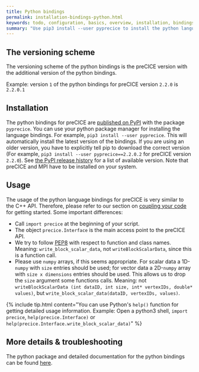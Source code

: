 ```yaml
---
title: Python bindings
permalink: installation-bindings-python.html
keywords: todo, configuration, basics, overview, installation, bindings
summary: "Use pip3 install --user pyprecice to install the python language bindings from PyPI"
---
```


## The versioning scheme

The versioning scheme of the python bindings is the preCICE version with the additional version of the python bindings.

Example: version `1` of the python bindings for preCICE version `2.2.0` is `2.2.0.1`

## Installation

The python bindings for preCICE are [published on PyPI](https://pypi.org/project/pyprecice/) with the package `pyprecice`. You can use your python package manager for installing the language bindings. For example, `pip3 install --user pyprecice`. This will automatically install the latest version of the bindings. If you are using an older version, you have to explicitly tell pip to download the correct version (For example, `pip3 install --user pyprecice==2.2.0.2` for preCICE version `2.2.0`). See [the PyPI release history](https://pypi.org/project/pyprecice/#history) for a list of available version. Note that preCICE and MPI have to be installed on your system.

## Usage

The usage of the python language bindings for preCICE is very similar to the C++ API. Therefore, please refer to our section on [coupling your code](https://precice.org/couple-your-code-overview.html) for getting started. Some important differences:

* Call `import precice` at the beginning of your script.
* The object `precice.Interface` is the main access point to the preCICE API.
* We try to follow [PEP8](https://pep8.org/) with respect to function and class names. Meaning: `write_block_scalar_data`, not `writeBlockScalarData`, since this is a function call.
* Please use `numpy` arrays, if this seems appropriate. For scalar data a 1D-`numpy` with `size` entries should be used; for vector data a 2D-`numpy` array with `size x dimensions` entries should be used. This allows us to drop the `size` argument some functions calls. Meaning: not `writeBlockScalarData (int dataID, int size, int* vertexIDs, double* values)`, but `write_block_scalar_data(dataID, vertexIDs, values)`.

{% include tip.html content="You can use Python's `help()` function for getting detailed usage information. Example: Open a python3 shell, `import precice`,   `help(precice.Interface)` or `help(precice.Interface.write_block_scalar_data)`" %}

## More details & troubleshooting

The python package and detailed documentation for the python bindings can be found [here](https://github.com/precice/python-bindings).
